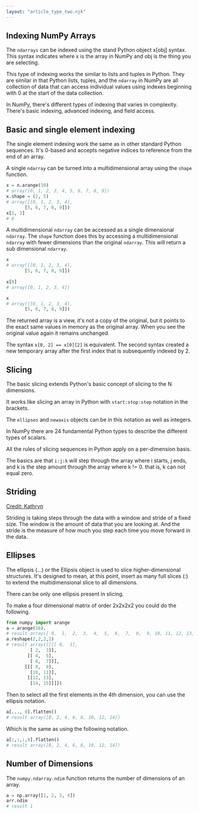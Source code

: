 ```yaml
---
layout: "article_type_two.njk"
---
```

## Indexing NumPy Arrays

The `ndarrays` can be indexed using the stand Python object x[obj] syntax. This syntax indicates where x is the array in NumPy and obj is the thing you are selecting.

This type of indexing works the similar to lists and tuples in Python. They are similar in that Python lists, tuples, and the `ndarray` in NumPy are all collection of data that can access individual values using indexes beginning with 0 at the start of the data collection. 

In NumPy, there's different types of indexing that varies in complexity. There's basic indexing, advanced indexing, and field access.

## Basic and single element indexing

The single element indexing work the same as in other standard Python sequences. It's 0-based and accepts negative indices to reference from the end of an array.

A single `ndarray` can be turned into a multidimensional array using the `shape` function.

```python
x = n.arange(10)
# array([0, 1, 2, 3, 4, 5, 6, 7, 8, 9])
x.shape = (2, 5)
# array([[0, 1, 2, 3, 4],
       [5, 6, 7, 8, 9]])
x[1, 3]
# 8
```

A multidimensional `ndarray` can be accessed as a single dimensional `ndarray`. The `shape` function does this by accessing a multidimensional `ndarray` with fewer dimensions than the original `ndarray`. This will return a sub dimensional `ndarray`.

```python
x
# array([[0, 1, 2, 3, 4],
       [5, 6, 7, 8, 9]])
       
x[0]
# array([0, 1, 2, 3, 4])

x
# array([[0, 1, 2, 3, 4],
       [5, 6, 7, 8, 9]])
```

The returned array is a view, it's not a copy of the original, but it points to the exact same values in memory as the original array. When you see the original value again it remains unchanged.

The syntax `x[0, 2] == x[0][2]` is equivalent. The second syntax created a new temporary array after the first index that is subsequently indexed by 2.

## Slicing 

The basic slicing extends Python's basic concept of slicing to the N dimensions. 

It works like slicing an array in Python with `start:stop:step` notation in the brackets.

The `ellipses` and `newaxis` objects can be in this notation as well as integers. 

In NumPy there are 24 fundamental Python types to describe the different types of scalars.

All the rules of slicing sequences in Python apply on a per-dimension basis.

The basics are that `i:j:k` will step through the array where i starts, j ends, and k is the step amount through the array where k != 0. that is, k can not equal zero.

## Striding
[Credit: Kathryn](https://medium.com/analytics-vidhya/a-thorough-understanding-of-numpy-strides-and-its-application-in-data-processing-e40eab1c82fe)

Striding is taking steps through the data with a window and stride of a fixed size. The window is the amount of data that you are looking at. And the stride is the measure of how much you step each time you move forward in the data.

## Ellipses

The ellipsis (...) or the Ellipsis object is used to slice higher-dimensional structures. It's designed to mean, at this point, insert as many full slices (:) to extend the multidimensional slice to all dimensions.

There can be only one ellipsis present in slicing. 

To make a four dimensional matrix of order 2x2x2x2 you could do the following.

```python
from numpy import arange
a = arange(16).
# result array([ 0,  1,  2,  3,  4,  5,  6,  7,  8,  9, 10, 11, 12, 13, 14, 15])
a.reshape(2,2,2,2)
# result array([[[[ 0,  1],
         [ 2,  3]],
        [[ 4,  5],
         [ 6,  7]]],
       [[[ 8,  9],
         [10, 11]],
        [[12, 13],
         [14, 15]]]])
```

Then to select all the first elements in the 4th dimension, you can use the ellipsis notation.

```python
a[..., 0].flatten()
# result array([0, 2, 4, 6, 8, 10, 12, 14])
```

Which is the same as using the following notation.

```python
a[:,:,:,0].flatten()
# result array([0, 2, 4, 6, 8, 10, 12, 14])
```

## Number of Dimensions

The `numpy.ndarray.ndim` function returns the number of dimensions of an array.


```python
a = np.array([1, 2, 3, 4])
arr.ndim
# result 1
```


